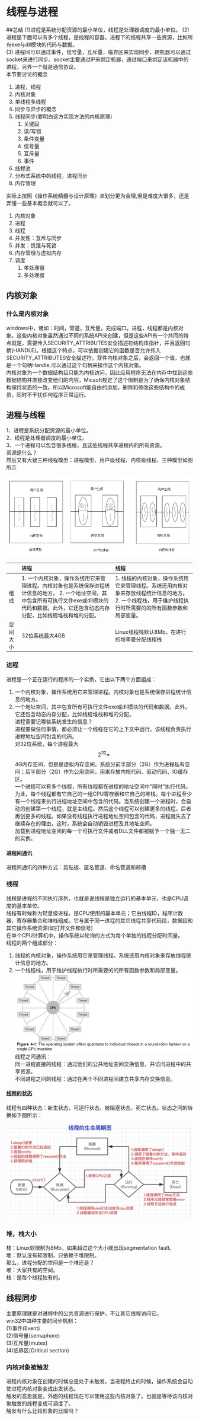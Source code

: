 # 线程与进程
##总结
(1)进程是系统分配资源的最小单位，线程是处理器调度的最小单位。 
(2)进程是下面可以有多个线程，是线程的容器。进程下的线程共享一些资源，比如所有exe与dll模块的代码与数据。  
(3) 进程间可以通过事件，信号量，互斥量，临界区来实现同步，跨机器可以通过socket来进行同步。socket主要通过IP来绑定机器，通过端口来绑定该机器中的进程，另外一个就是通信协议。  
本节要讨论的概念

1. 进程，线程 
2. 内核对象 
3. 单线程多线程 
4. 同步与异步的概念 
5. 线程同步\(要明白这方实现方法的内核原理\)
   1. 关键段
   2. 读/写锁
   3. 条件变量
   4. 信号量
   5. 互斥量
   6. 事件
6. 线程池
7. 分布式系统中的线程，进程同步 
8. 内存管理

实际上按照《操作系统精髓与设计原理》来划分更为合理,但是难度大很多，还是弄懂一些基本概念就可以了。

1. 内核对象
2. 进程
3. 线程
4. 并发性：互斥与同步
5. 并发：饥饿与死锁
6. 内存管理与虚拟内存
7. 调度
   1. 单处理器
   2. 多处理器

## 内核对象

### 什么是内核对象

windows中，诸如：时间，管道，互斥量，完成端口，进程，线程都是内核对象。这些内核对象虽然通过不同的系统API来创建，但是这些API有一个共同的特点就是，需要传入SECURITY\_ATTRIBUTES安全描述符结构体指针，并且返回句柄\(HANDLE\)。根据这个特点，可以依据创建它的函数是否允许传入SECURITY\_ATTRIBUTES安全描述符。穿件内核对象之后，会返回一个值，也就是一个句柄Handle,可以通过这个句柄来操作这个内核对象。  
内核对象为一个数据结构且只能为内核访问，因此应用程序无法在内存中找到这些数据结构并直接改变他们的内容，Micsoft规定了这个限制是为了确保内核对象结构保持状态的一致。所以Microsoft能自由的添加，删除和修改这些结构中的成员，同时不干扰任何程序正常运行。

## 进程与线程

1、进程是系统分配资源的最小单位。  
2、线程是处理器调度的最小单位。  
3、一个进程可以包含很多线程，且这些线程共享进程内的所有资源。  
资源是什么？  
然后又有大致三种线程模型：进程模型、用户级线程、内核级线程，三种模型如图所示

![](/assets/thread_process.png)

|  | 进程 | 线程 |
| :--- | :--- | :--- |
| 组成 | 1. 一个内核对象，操作系统用它来管理进程。内核对象也是系统保存进程统计信息的地方。                                         2. 一个地址空间，其中包含所有可执行文件exe或dll模块的代码和数据。此外，它还包含动态内存分配，比如线程堆栈和堆的分配。 | 1. 线程的内核对象，操作系统用它来管理线程。系统还用内核对象来存放线程统计信息的地方。                                  2.  一个线程栈，用于维护线程执行时所需要的的所有函数参数和局部变量。 |
| 空间大小 | 32位系统最大4GB | Linux线程栈默认8Mb，在进行的堆李曼分配线程栈 |

### 进程

进程是一个正在运行的程序的一个实例，它由以下两个方面组成：  
1. 一个内核对象，操作系统用它来管理进程。内核对象也是系统保存进程统计信息的地方。  
2. 一个地址空间，其中包含所有可执行文件exe或dll模块的代码和数据。此外，它还包含动态内存分配，比如线程堆栈和堆的分配。  
进程需要记哪些系统发生的信息？  
进程要做任何事情，都必须让一个线程在它的上下文中运行，该线程负责执行进程地址空间包含的代码。  
对32位系统，每个进程最大$$2^{32}=$$4G内存空间，但是是虚拟内存空间。系统分前半部分（2G）作为进程私有空间；后半部分（2G）作为公用空间，用来存放内核代码、驱动代码、IO缓存区。  
一个进程可以有多个线程，所有线程都在进程的地址空间中"同时"执行代码。为此，每个线程都有它自己的一组CPU寄存器和它自己的堆栈。每个进程至少有一个线程来执行进程地址空间中包含的代码。当系统创建一个进程时，会自动的创建第一个线程，就是主线程。然后这个线程可以创建更多的线程，后者再创更多的线程。如果没有线程执行进程地址空间包含的代码，进程就失去了继续存在的理由，这时，系统会自动销毁进程及其地址空间。  
加载到进程地址空间的每一个可执行文件或者DLL文件都被赋予一个独一无二的实例。

#### 进程间通讯

进程间通讯的四种方式：剪贴板、匿名管道、命名管道和邮槽

### 线程

线程是进程的不同执行序列，也就是说线程是独立运行的基本单元，也是CPU调度的基本单位。  
线程有时候称为轻量级进程，是CPU使用的基本单元；它由线程ID，程序计数器，寄存器集合和堆栈组成。它与属于同一进程的其它线程共享代码段，数据段和其它操作系统资源\(如打开文件和信号\)  
在单个CPU计算机中，操作系统以轮询的方式为每个单独的线程分配时间量。  
线程的两个组成部分：  
1. 线程的内核对象，操作系统用它来管理线程。系统还用内核对象来存放线程统计信息的地方。  
2. 一个线程栈，用于维护线程执行时所需要的的所有函数参数和局部变量。  
![](/assets/cpu_thread.png)  
线程之间通讯：  
同一进程直接的线程：通过他们的公共地址空间交换信息，并访问进程中的共享资源。  
不同进程之间的线程：通过在两个不同进程间建立共享内存交换信息。

#### [线程的状态](https://blog.csdn.net/wolenski/article/details/7969908)

线程有四种状态：新生状态，可运行状态，被阻塞状态，死亡状态。状态之间的转换如下图所示：

![](/assets/thread_life_cycle.png)

### 堆，栈大小

栈：Linux软限制为8Mb，如果超过这个大小就出现segmentation fault。  
堆：默认没有软限制，只依赖于堆限制。  
那么，进程分配的空间是一个堆还是？  
堆：大家共有的空间。  
栈：是每个线程独有的。

## 线程同步

主要原理就是对进程中的公共资源进行保护，不让其它线程访问它。  
win32中四种主要的同步机制：  
\(1\)事件\(Event\)  
\(2\)信号量\(semaphore\)  
\(3\)互斥量\(mutex\)  
\(4\)临界区\(Critical section\)

### 内核对象被触发

进程内核对象在创建的时候总是处于未触发，当进程终止的时候，操作系统会自动使进程内核对象变成出发状态。  
触发的意思就是，外面的线程现在可以使用这些内核对象了。也就是等待该内核对象触发的线程变成可调度了。  
触发有什么比较形象的比喻吗？

